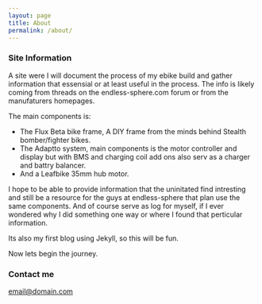 ```yaml
---
layout: page
title: About
permalink: /about/
---
```


### Site Information

A site were I will document the process of my ebike build and gather information that essensial or at least useful in the process. The info is likely coming from threads on the endless-sphere.com forum or from the manufaturers homepages. 

The main components is:

* The Flux Beta bike frame, A DIY frame from the minds behind Stealth bomber/fighter bikes.
* The Adaptto system, main components is the motor controller and display but with BMS and charging coil add ons also serv as a charger and battry balancer. 
* And a Leafbike 35mm hub motor.

I hope to be able to provide information that the uninitated find intresting and still be a resource for the guys at endless-sphere that plan use the same components. And of course serve as log for myself, if I ever wondered why I did something one way or where I found that perticular information. 

Its also my first blog using Jekyll, so this will be fun.

Now lets begin the journey. 

### Contact me

[email@domain.com](mailto:email@domain.com)
